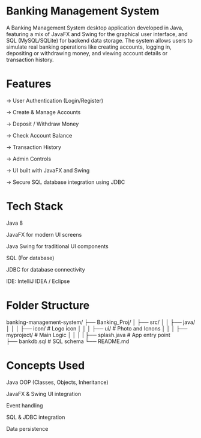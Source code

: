 # Banking Management System 

A Banking Management System desktop application developed in Java, featuring a mix of JavaFX and Swing for the graphical user interface, and SQL (MySQL/SQLite) for backend data storage. The system allows users to simulate real banking operations like creating accounts, logging in, depositing or withdrawing money, and viewing account details or transaction history.


# Features

-> User Authentication (Login/Register)

-> Create & Manage Accounts

-> Deposit / Withdraw Money

-> Check Account Balance

-> Transaction History 

-> Admin Controls 

-> UI built with JavaFX and Swing

-> Secure SQL database integration using JDBC



# Tech Stack

Java 8 

JavaFX for modern UI screens

Java Swing for traditional UI components

SQL (For database)

JDBC for database connectivity

IDE: IntelliJ IDEA / Eclipse


# Folder Structure

banking-management-system/
├── Banking_Proj/
│   ├── src/
│   │   ├── java/
│   │   │   ├── icon/               # Logo icon
│   │   │   ├── ui/                 # Photo and Icnons
│   │   │   ├── myproject/          # Main Logic
│   │   │   |   ├── splash.java     # App entry point    
├── bankdb.sql                      # SQL schema
└── README.md





# Concepts Used

Java OOP (Classes, Objects, Inheritance)

JavaFX & Swing UI integration

Event handling

SQL & JDBC integration

Data persistence
